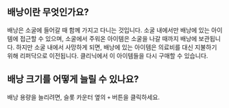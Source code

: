 ## 배낭이란 무엇인가요?

배낭은 소굴에 들어갈 때 함께 가지고 다니는 것입니다. 소굴 내에서만 배낭에 있는 아이템에 접근할 수 있으며, 소굴에서 주워온 아이템은 소굴을 나갈 때까지 배낭에 보관됩니다.
하지만 소굴 내에서 사망하게 되면, 배낭에 있는 아이템은 의료비를 대신 지불하기 위해 리퍼닥으로 이전됩니다. 클리닉에서 이 아이템들을 다시 구매할 수 있습니다.

## 배낭 크기를 어떻게 늘릴 수 있나요?

배낭 용량을 늘리려면, 슬롯 카운터 옆의 `+` 버튼을 클릭하세요.
